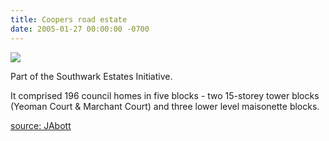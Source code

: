 ```yaml
---
title: Coopers road estate
date: 2005-01-27 00:00:00 -0700
---
```


![](http://35percent.org/img/marchantyeomancourts2.jpg)

Part of the Southwark Estates Initiative.

It comprised 196 council homes in five blocks - two 15-storey tower blocks (Yeoman Court & Marchant Court) and three lower level maisonette blocks.

[source: JAbott](http://crappistmartin.github.io/images/LBS_Jon_Abbott.pdf)
